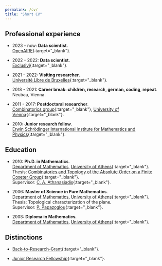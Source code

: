 ```yaml
---
permalink: /cv/
title: "Short CV"
---
```


## Professional experience 

- 2023 - now: **Data scientist**.\
  [OpenAIRE](https://www.openaire.eu){:target="_blank"}.

- 2022 - 2022: **Data scientist**.\
  [Exclusivi](https://exclusivi.com/contactless/){:target="_blank"}.

- 2021 - 2022: **Visiting researcher**.\
  [Université Libre de Bruxelles](https://www.ulb.be/en){:target="_blank"}.

- 2018 - 2021: **Career break: children, research, german, coding, repeat**.\
  Neubau, Vienna.
  
 
- 2011 - 2017: **Postdoctoral researcher**.\
  [Combinatorics group](https://www.mat.univie.ac.at/~ifischer/papers/group.html){:target="_blank"}, [University of Vienna](https://www.univie.ac.at/en/){:target="_blank"}.

- 2010: **Junior research fellow**.\
  [Erwin Schrödinger International Institute for Mathematics and Physics](https://www.esi.ac.at){:target="_blank"}.

## Education 

- 2010: **Ph.D. in Mathematics**.\
  [Department of Mathematics](https://en.math.uoa.gr), [University of Athens](https://en.uoa.gr){:target="_blank"}.\
  Thesis: [Combinatorics and Topology of the Absolute Order on a Finite Coxeter Group](https://www.didaktorika.gr/eadd/handle/10442/20671){:target="_blank"}.   \
  Supervisor: [C. A. Athanasiadis](http://users.uoa.gr/~caath/){:target="_blank"}.

- 2006: **Master of Science in Pure Mathematics**.\
   [Department of Mathematics](https://en.math.uoa.gr), [University of Athens](https://en.uoa.gr){:target="_blank"}.   \
  Thesis: Topological characterization of the plane.  \
  Supervisor: [P. Papazoglou](https://www.maths.ox.ac.uk/people/panagiotis.papazoglou){:target="_blank"}.

- 2003: **Diploma in Mathematics**.\
   [Department of Mathematics](https://en.math.uoa.gr), [University of Athens](https://en.uoa.gr){:target="_blank"}.


## Distinctions

- [Back-to-Research-Grant](https://fgga.univie.ac.at/en/service/financial-support/gender-equality/marie-jahoda-grant/){:target="_blank"}.

- [Junior Research Fellowship](https://www.esi.ac.at/events/jrf){:target="_blank"}.


